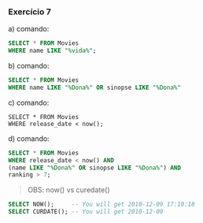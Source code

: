 ### Exercício 7

a) comando:

```sql
SELECT * FROM Movies
WHERE name LIKE "%vida%";
```

b) comando:

```sql
SELECT * FROM Movies
WHERE name LIKE "%Dona%" OR sinopse LIKE "%Dona%"
```
c) comando:

```sq   
SELECT * FROM Movies
WHERE release_date < now();
```
d) comando:

```sql
SELECT * FROM Movies
WHERE release_date < now() AND 
(name LIKE "%Dona%" OR sinopse LIKE "%Dona%") AND
ranking > 7;
```

> OBS: now() vs curedate()
```sql
SELECT NOW();     -- You will get 2010-12-09 17:10:18
SELECT CURDATE(); -- You will get 2010-12-09
```
